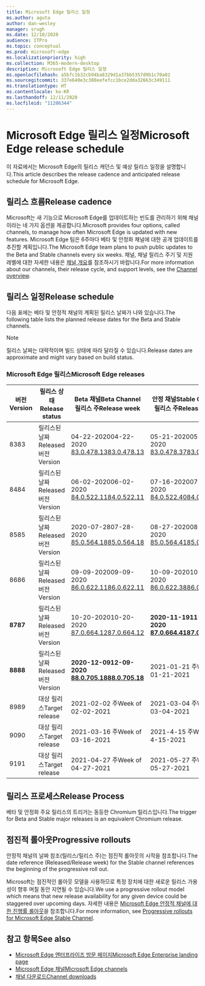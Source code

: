 ```yaml
---
title: Microsoft Edge 릴리스 일정
ms.author: aguta
author: dan-wesley
manager: srugh
ms.date: 12/10/2020
audience: ITPro
ms.topic: conceptual
ms.prod: microsoft-edge
ms.localizationpriority: high
ms.collection: M365-modern-desktop
description: Microsoft Edge 릴리스 일정
ms.openlocfilehash: a5bfc1b32cb94ba8329d1a37bb5357d9b1c70a02
ms.sourcegitcommit: 337e640e3c388eefefcc1bce2dda32663c349111
ms.translationtype: HT
ms.contentlocale: ko-KR
ms.lasthandoff: 12/11/2020
ms.locfileid: "11206344"
---
```

# <span data-ttu-id="516e0-103">Microsoft Edge 릴리스 일정</span><span class="sxs-lookup"><span data-stu-id="516e0-103">Microsoft Edge release schedule</span></span>

<span data-ttu-id="516e0-104">이 자료에서는 Microsoft Edge의 릴리스 캐던스 및 예상 릴리스 일정을 설명합니다.</span><span class="sxs-lookup"><span data-stu-id="516e0-104">This article describes the release cadence and anticipated release schedule for Microsoft Edge.</span></span>

## <span data-ttu-id="516e0-105">릴리스 흐름</span><span class="sxs-lookup"><span data-stu-id="516e0-105">Release cadence</span></span>

<span data-ttu-id="516e0-106">Microsoft는 새 기능으로 Microsoft Edge를 업데이트하는 빈도를 관리하기 위해 채널이라는 네 가지 옵션을 제공합니다.</span><span class="sxs-lookup"><span data-stu-id="516e0-106">Microsoft provides four options, called channels, to manage how often Microsoft Edge is updated with new features.</span></span> <span data-ttu-id="516e0-107">Microsoft Edge 팀은 6주마다 베타 및 안정화 채널에 대한 공개 업데이트를 추진할 계획입니다.</span><span class="sxs-lookup"><span data-stu-id="516e0-107">The Microsoft Edge team plans to push public updates to the Beta and Stable channels every six weeks.</span></span> <span data-ttu-id="516e0-108">채널, 채널 릴리스 주기 및 지원 레벨에 대한 자세한 내용은 [채널 개요](https://docs.microsoft.com/DeployEdge/microsoft-edge-channels#channel-overview)를 참조하시기 바랍니다.</span><span class="sxs-lookup"><span data-stu-id="516e0-108">For more information about our channels, their release cycle, and support levels, see the [Channel overview](https://docs.microsoft.com/DeployEdge/microsoft-edge-channels#channel-overview).</span></span>

## <span data-ttu-id="516e0-109">릴리스 일정</span><span class="sxs-lookup"><span data-stu-id="516e0-109">Release schedule</span></span>

<span data-ttu-id="516e0-110">다음 표에는 베타 및 안정적 채널의 계획된 릴리스 날짜가 나와 있습니다.</span><span class="sxs-lookup"><span data-stu-id="516e0-110">The following table lists the planned release dates for the Beta and Stable channels.</span></span>

> [!NOTE]
> <span data-ttu-id="516e0-111">릴리스 날짜는 대략적이며 빌드 상태에 따라 달라질 수 있습니다.</span><span class="sxs-lookup"><span data-stu-id="516e0-111">Release dates are approximate and might vary based on build status.</span></span>

### <span data-ttu-id="516e0-112">Microsoft Edge 릴리스</span><span class="sxs-lookup"><span data-stu-id="516e0-112">Microsoft Edge releases</span></span>

| <span data-ttu-id="516e0-113">버전</span><span class="sxs-lookup"><span data-stu-id="516e0-113">Version</span></span> | <span data-ttu-id="516e0-114">릴리스 상태</span><span class="sxs-lookup"><span data-stu-id="516e0-114">Release status</span></span> | <span data-ttu-id="516e0-115">Beta 채널</span><span class="sxs-lookup"><span data-stu-id="516e0-115">Beta Channel</span></span><br><span data-ttu-id="516e0-116">릴리스 주</span><span class="sxs-lookup"><span data-stu-id="516e0-116">Release week</span></span> | <span data-ttu-id="516e0-117">안정 채널</span><span class="sxs-lookup"><span data-stu-id="516e0-117">Stable Channel</span></span><br><span data-ttu-id="516e0-118">릴리스 주</span><span class="sxs-lookup"><span data-stu-id="516e0-118">Release week</span></span> |
|---------|-----|------|--------|
| <span data-ttu-id="516e0-119">83</span><span class="sxs-lookup"><span data-stu-id="516e0-119">83</span></span> | <span data-ttu-id="516e0-120">릴리스된 날짜</span><span class="sxs-lookup"><span data-stu-id="516e0-120">Released</span></span><br><span data-ttu-id="516e0-121">버전</span><span class="sxs-lookup"><span data-stu-id="516e0-121">Version</span></span> | <span data-ttu-id="516e0-122">04-22-2020</span><span class="sxs-lookup"><span data-stu-id="516e0-122">04-22-2020</span></span><br>[<span data-ttu-id="516e0-123">83.0.478.13</span><span class="sxs-lookup"><span data-stu-id="516e0-123">83.0.478.13</span></span>](https://docs.microsoft.com/DeployEdge/microsoft-edge-relnote-beta-channel#version-83047813-april-22) | <span data-ttu-id="516e0-124">05-21-2020</span><span class="sxs-lookup"><span data-stu-id="516e0-124">05-21-2020</span></span><br> [<span data-ttu-id="516e0-125">83.0.478.37</span><span class="sxs-lookup"><span data-stu-id="516e0-125">83.0.478.37</span></span>](https://docs.microsoft.com/DeployEdge/microsoft-edge-relnote-stable-channel#version-83047837-may-21) |
| <span data-ttu-id="516e0-126">84</span><span class="sxs-lookup"><span data-stu-id="516e0-126">84</span></span> | <span data-ttu-id="516e0-127">릴리스된 날짜</span><span class="sxs-lookup"><span data-stu-id="516e0-127">Released</span></span><br><span data-ttu-id="516e0-128">버전</span><span class="sxs-lookup"><span data-stu-id="516e0-128">Version</span></span> | <span data-ttu-id="516e0-129">06-02-2020</span><span class="sxs-lookup"><span data-stu-id="516e0-129">06-02-2020</span></span><br>[<span data-ttu-id="516e0-130">84.0.522.11</span><span class="sxs-lookup"><span data-stu-id="516e0-130">84.0.522.11</span></span>](https://docs.microsoft.com/DeployEdge/microsoft-edge-relnote-beta-channel#version-84052211-june-2) | <span data-ttu-id="516e0-131">07-16-2020</span><span class="sxs-lookup"><span data-stu-id="516e0-131">07-16-2020</span></span><br> [<span data-ttu-id="516e0-132">84.0.522.40</span><span class="sxs-lookup"><span data-stu-id="516e0-132">84.0.522.40</span></span>](https://docs.microsoft.com/DeployEdge/microsoft-edge-relnote-stable-channel#version-84052240-july-16) |
| <span data-ttu-id="516e0-133">85</span><span class="sxs-lookup"><span data-stu-id="516e0-133">85</span></span> | <span data-ttu-id="516e0-134">릴리스된 날짜</span><span class="sxs-lookup"><span data-stu-id="516e0-134">Released</span></span><br><span data-ttu-id="516e0-135">버전</span><span class="sxs-lookup"><span data-stu-id="516e0-135">Version</span></span> | <span data-ttu-id="516e0-136">2020-07-28</span><span class="sxs-lookup"><span data-stu-id="516e0-136">07-28-2020</span></span><br>[<span data-ttu-id="516e0-137">85.0.564.18</span><span class="sxs-lookup"><span data-stu-id="516e0-137">85.0.564.18</span></span>](https://docs.microsoft.com/DeployEdge/microsoft-edge-relnote-beta-channel#version-85056418-july-28)  | <span data-ttu-id="516e0-138">08-27-2020</span><span class="sxs-lookup"><span data-stu-id="516e0-138">08-27-2020</span></span><br>[<span data-ttu-id="516e0-139">85.0.564.41</span><span class="sxs-lookup"><span data-stu-id="516e0-139">85.0.564.41</span></span>](https://docs.microsoft.com/DeployEdge/microsoft-edge-relnote-stable-channel#version-85056441-august-27) |
| <span data-ttu-id="516e0-140">86</span><span class="sxs-lookup"><span data-stu-id="516e0-140">86</span></span> | <span data-ttu-id="516e0-141">릴리스된 날짜</span><span class="sxs-lookup"><span data-stu-id="516e0-141">Released</span></span><br><span data-ttu-id="516e0-142">버전</span><span class="sxs-lookup"><span data-stu-id="516e0-142">Version</span></span> | <span data-ttu-id="516e0-143">09-09-2020</span><span class="sxs-lookup"><span data-stu-id="516e0-143">09-09-2020</span></span><br>[<span data-ttu-id="516e0-144">86.0.622.11</span><span class="sxs-lookup"><span data-stu-id="516e0-144">86.0.622.11</span></span>](https://docs.microsoft.com/DeployEdge/microsoft-edge-relnote-beta-channel#version-86062211-september-9) | <span data-ttu-id="516e0-145">10-09-2020</span><span class="sxs-lookup"><span data-stu-id="516e0-145">10-09-2020</span></span><br>[<span data-ttu-id="516e0-146">86.0.622.38</span><span class="sxs-lookup"><span data-stu-id="516e0-146">86.0.622.38</span></span>](https://docs.microsoft.com/deployedge/microsoft-edge-relnote-stable-channel#version-86062238-october-9) |
| **<span data-ttu-id="516e0-147">87</span><span class="sxs-lookup"><span data-stu-id="516e0-147">87</span></span>** | <span data-ttu-id="516e0-148">릴리스된 날짜</span><span class="sxs-lookup"><span data-stu-id="516e0-148">Released</span></span><br><span data-ttu-id="516e0-149">버전</span><span class="sxs-lookup"><span data-stu-id="516e0-149">Version</span></span> | <span data-ttu-id="516e0-150">10-20-2020</span><span class="sxs-lookup"><span data-stu-id="516e0-150">10-20-2020</span></span><br>[<span data-ttu-id="516e0-151">87.0.664.12</span><span class="sxs-lookup"><span data-stu-id="516e0-151">87.0.664.12</span></span>](https://docs.microsoft.com/deployedge/microsoft-edge-relnote-beta-channel#version-87066412--october-20) | **<span data-ttu-id="516e0-152">2020-11-19</span><span class="sxs-lookup"><span data-stu-id="516e0-152">11-19-2020</span></span>**<br>**[<span data-ttu-id="516e0-153">87.0.664.41</span><span class="sxs-lookup"><span data-stu-id="516e0-153">87.0.664.41</span></span>](https://docs.microsoft.com/deployedge/microsoft-edge-relnote-stable-channel#version-87066441-november-19)** |
| **<span data-ttu-id="516e0-154">88</span><span class="sxs-lookup"><span data-stu-id="516e0-154">88</span></span>** | <span data-ttu-id="516e0-155">릴리스된 날짜</span><span class="sxs-lookup"><span data-stu-id="516e0-155">Released</span></span><br><span data-ttu-id="516e0-156">버전</span><span class="sxs-lookup"><span data-stu-id="516e0-156">Version</span></span> | **<span data-ttu-id="516e0-157">2020-12-09</span><span class="sxs-lookup"><span data-stu-id="516e0-157">12-09-2020</span></span>**<br>**[<span data-ttu-id="516e0-158">88.0.705.18</span><span class="sxs-lookup"><span data-stu-id="516e0-158">88.0.705.18</span></span>](https://docs.microsoft.com/deployedge/microsoft-edge-relnote-beta-channel#version-88070518-december-9)** | <span data-ttu-id="516e0-159">2021-01-21 주</span><span class="sxs-lookup"><span data-stu-id="516e0-159">Week of 01-21-2021</span></span> |
| <span data-ttu-id="516e0-160">89</span><span class="sxs-lookup"><span data-stu-id="516e0-160">89</span></span> | <span data-ttu-id="516e0-161">대상 릴리스</span><span class="sxs-lookup"><span data-stu-id="516e0-161">Target release</span></span> | <span data-ttu-id="516e0-162">2021-02-02 주</span><span class="sxs-lookup"><span data-stu-id="516e0-162">Week of 02-02-2021</span></span> | <span data-ttu-id="516e0-163">2021-03-04 주</span><span class="sxs-lookup"><span data-stu-id="516e0-163">Week of 03-04-2021</span></span> |
| <span data-ttu-id="516e0-164">90</span><span class="sxs-lookup"><span data-stu-id="516e0-164">90</span></span> | <span data-ttu-id="516e0-165">대상 릴리스</span><span class="sxs-lookup"><span data-stu-id="516e0-165">Target release</span></span> | <span data-ttu-id="516e0-166">2021-03-16 주</span><span class="sxs-lookup"><span data-stu-id="516e0-166">Week of 03-16-2021</span></span> | <span data-ttu-id="516e0-167">2021-4-15 주</span><span class="sxs-lookup"><span data-stu-id="516e0-167">Week of 4-15-2021</span></span> |
| <span data-ttu-id="516e0-168">91</span><span class="sxs-lookup"><span data-stu-id="516e0-168">91</span></span> | <span data-ttu-id="516e0-169">대상 릴리스</span><span class="sxs-lookup"><span data-stu-id="516e0-169">Target release</span></span> | <span data-ttu-id="516e0-170">2021-04-27 주</span><span class="sxs-lookup"><span data-stu-id="516e0-170">Week of 04-27-2021</span></span> | <span data-ttu-id="516e0-171">2021-05-27 주</span><span class="sxs-lookup"><span data-stu-id="516e0-171">Week of 05-27-2021</span></span> |

## <span data-ttu-id="516e0-172">릴리스 프로세스</span><span class="sxs-lookup"><span data-stu-id="516e0-172">Release Process</span></span>

<span data-ttu-id="516e0-173">베타 및 안정화 주요 릴리스의 트리거는 동등한 Chromium 릴리스입니다.</span><span class="sxs-lookup"><span data-stu-id="516e0-173">The trigger for Beta and Stable major releases is an equivalent Chromium release.</span></span>

## <span data-ttu-id="516e0-174">점진적 롤아웃</span><span class="sxs-lookup"><span data-stu-id="516e0-174">Progressive rollouts</span></span>

<span data-ttu-id="516e0-175">안정적 채널의 날짜 참조(릴리스/릴리스 주)는 점진적 롤아웃의 시작을 참조합니다.</span><span class="sxs-lookup"><span data-stu-id="516e0-175">The date reference (Released/Release week) for the Stable channel references the beginning of the progressive roll out.</span></span>

<span data-ttu-id="516e0-176">Microsoft는 점진적인 롤아웃 모델을 사용하므로 특정 장치에 대한 새로운 릴리스 가용성이 향후 며칠 동안 지연될 수 있습니다.</span><span class="sxs-lookup"><span data-stu-id="516e0-176">We use a progressive rollout model which means that new release availability for any given device could be staggered over upcoming days.</span></span> <span data-ttu-id="516e0-177">자세한 내용은 [Microsoft Edge 안정적 채널에 대한 진행률 롤아웃](microsoft-edge-update-progressive-rollout.md)을 참조합니다.</span><span class="sxs-lookup"><span data-stu-id="516e0-177">For more information, see [Progressive rollouts for Microsoft Edge Stable Channel](microsoft-edge-update-progressive-rollout.md).</span></span>

## <span data-ttu-id="516e0-178">참고 항목</span><span class="sxs-lookup"><span data-stu-id="516e0-178">See also</span></span>

- [<span data-ttu-id="516e0-179">Microsoft Edge 엔터프라이즈 방문 페이지</span><span class="sxs-lookup"><span data-stu-id="516e0-179">Microsoft Edge Enterprise landing page</span></span>](https://aka.ms/EdgeEnterprise)
- [<span data-ttu-id="516e0-180">Microsoft Edge 채널</span><span class="sxs-lookup"><span data-stu-id="516e0-180">Microsoft Edge channels</span></span>](microsoft-edge-channels.md)
- [<span data-ttu-id="516e0-181">채널 다운로드</span><span class="sxs-lookup"><span data-stu-id="516e0-181">Channel downloads</span></span>](https://www.microsoft.com/edge/business/download)